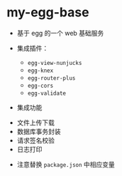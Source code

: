 # my-egg-base

* 基于 egg 的一个 web 基础服务

* 集成插件：
  - `egg-view-nunjucks`
  - `egg-knex`
  - `egg-router-plus`
  - `egg-cors`
  - `egg-validate`
  
 * 集成功能
  - 文件上传下载
  - 数据库事务封装
  - 请求签名校验
  - 日志打印
  
 * 注意替换 `package.json` 中相应变量
